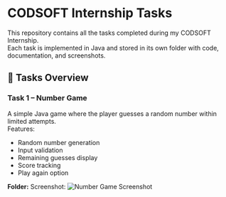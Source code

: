 # CODSOFT Internship Tasks

This repository contains all the tasks completed during my CODSOFT Internship.  
Each task is implemented in Java and stored in its own folder with code, documentation, and screenshots.

## 📌 Tasks Overview

### Task 1 – Number Game
A simple Java game where the player guesses a random number within limited attempts.  
Features:
- Random number generation
- Input validation
- Remaining guesses display
- Score tracking
- Play again option

**Folder:** 
Screenshot:  ![Number Game Screenshot](numberGameScreenShot.png)

